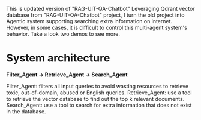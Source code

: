 This is updated version of "RAG-UIT-QA-Chatbot"
Leveraging Qdrant vector database from "RAG-UIT-QA-Chatbot" project, I turn the old project into Agentic system supporting searching extra information on internet.
However, in some cases, it is difficult to control this multi-agent system's behavior. 
Take a look two demos to see more.

# System architecture

**Filter_Agent -> Retrieve_Agent -> Search_Agent**

Filter_Agent: filters all input queries to avoid wasting resources to retrieve toxic, out-of-domain, abused or English queries.
Retrieve_Agent: use a tool to retrieve the vector database to find out the top k relevant documents.
Search_Agent: use a tool to search for extra information that does not exist in the database.

